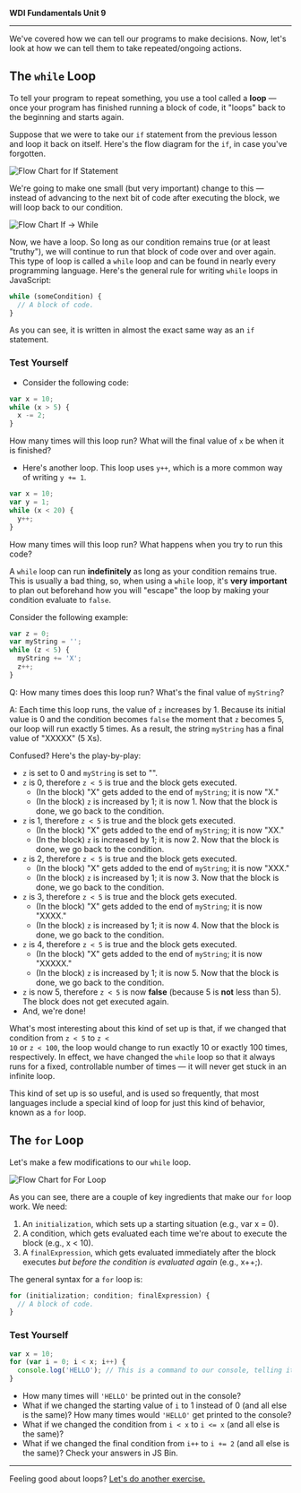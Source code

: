 **WDI Fundamentals Unit 9**

---

We've covered how we can tell our programs to make decisions. Now, let's look at how we can tell them to take repeated/ongoing actions.

## The `while` Loop

To tell your program to repeat something, you use a tool called a **loop** — once your program has finished running a block of code, it "loops" back to the beginning and starts again.

Suppose that we were to take our `if` statement from the previous lesson and loop it back on itself. Here's the flow diagram for the `if`, in case you've forgotten.

![Flow Chart for `If` Statement](../assets/chapter4/flow_chart_if.png)
<br>

We're going to make one small (but very important) change to this — instead of advancing to the next bit of code after executing the block, we will loop back to our condition.

![Flow Chart `If` -> `While`](../assets/chapter4/flow_chart_if-to-while.png)
<br>

Now, we have a loop. So long as our condition remains true (or at least "truthy"), we will continue to run that block of code over and over again. This type of loop is called a `while` loop and can be found in nearly every programming language. Here's the general rule for writing `while` loops in JavaScript:

```javascript
while (someCondition) {
  // A block of code.
}
```
As you can see, it is written in almost the exact same way as an `if` statement.

### Test Yourself
* Consider the following code:

```javascript
var x = 10;
while (x > 5) {
  x -= 2;
}
```

How many times will this loop run? What will the final value of `x` be when it is finished?

* Here's another loop. This loop uses `y++`, which is a more common way of writing `y += 1`.

```javascript
var x = 10;
var y = 1;
while (x < 20) {
  y++;
}
```

How many times will this loop run? What happens when you try to run this code?


A `while` loop can run **indefinitely** as long as your condition remains true. This is usually a bad thing, so, when using a `while` loop, it's **very important** to plan out beforehand how you will "escape" the loop by making your condition evaluate to `false`.

Consider the following example:

```javascript
var z = 0;
var myString = '';
while (z < 5) {
  myString += 'X';
  z++;
}
```

Q: How many times does this loop run? What's the final value of `myString`?

A: Each time this loop runs, the value of `z` increases by 1. Because its initial value is 0 and the condition becomes `false` the moment that `z` becomes 5, our loop will run exactly 5 times. As a result, the string `myString` has a final value of "XXXXX" (5 Xs).

Confused? Here's the play-by-play:
* `z` is set to 0 and `myString` is set to "".
* `z` is 0, therefore <code>z < 5</code> is true and the block gets executed.
  * (In the block) "X" gets added to the end of `myString`; it is now "X."
  * (In the block) `z` is increased by 1; it is now 1. Now that the block is done, we go back to the condition.
* `z` is 1, therefore <code>z < 5</code> is true and the block gets executed.
  * (In the block) "X" gets added to the end of `myString`; it is now "XX."
  * (In the block) `z` is increased by 1; it is now 2. Now that the block is done, we go back to the condition.
* `z` is 2, therefore <code>z < 5</code> is true and the block gets executed.
  * (In the block) "X" gets added to the end of `myString`; it is now "XXX."
  * (In the block) `z` is increased by 1; it is now 3. Now that the block is done, we go back to the condition.
* `z` is 3, therefore <code>z < 5</code> is true and the block gets executed.
  * (In the block) "X" gets added to the end of `myString`; it is now "XXXX."
  * (In the block) `z` is increased by 1; it is now 4. Now that the block is done, we go back to the condition.
* `z` is 4, therefore <code>z < 5</code> is true and the block gets executed.
  * (In the block) "X" gets added to the end of `myString`; it is now "XXXXX."
  * (In the block) `z` is increased by 1; it is now 5. Now that the block is done, we go back to the condition.
* `z` is now 5, therefore <code>z < 5</code> is now **false** (because 5 is **not** less than 5). The block does not get executed again.
* And, we're done!

What's most interesting about this kind of set up is that, if we changed that condition from <code>z < 5</code> to <code>z < 10</code> or <code>z < 100</code>, the loop would change to run exactly 10 or exactly 100 times, respectively. In effect, we have changed the `while` loop so that it always runs for a fixed, controllable number of times — it will never get stuck in an infinite loop.

This kind of set up is so useful, and is used so frequently, that most languages include a special kind of loop for just this kind of behavior, known as a `for` loop.

## The `for` Loop

Let's make a few modifications to our `while` loop.

![Flow Chart for `For` Loop](../assets/chapter4/flow_chart_while-to-for.png)

As you can see, there are a couple of key ingredients that make our `for` loop work. We need:
1) An `initialization`, which sets up a starting situation (e.g., var x = 0).
2) A condition, which gets evaluated each time we're about to execute the block (e.g., x < 10).
3) A `finalExpression`, which gets evaluated immediately after the block executes *but before the condition is evaluated again* (e.g., x++;).

The general syntax for a `for` loop is:

```javascript
for (initialization; condition; finalExpression) {
  // A block of code.
}
```

### Test Yourself

```javascript
var x = 10;
for (var i = 0; i < x; i++) {
  console.log('HELLO'); // This is a command to our console, telling it to display the text `'HELLO'` and advance to a new line.
}
```

* How many times will `'HELLO'` be printed out in the console?
* What if we changed the starting value of `i` to 1 instead of 0 (and all else is the same)? How many times would `'HELLO'` get printed to the console?
* What if we changed the condition from <code>i < x</code> to <code>i <= x</code> (and all else is the same)?
* What if we changed the final condition from <code>i++</code> to <code>i += 2</code> (and all else is the same)?
Check your answers in JS Bin.

---

Feeling good about loops? [Let's do another exercise.](07_exercise.md)
